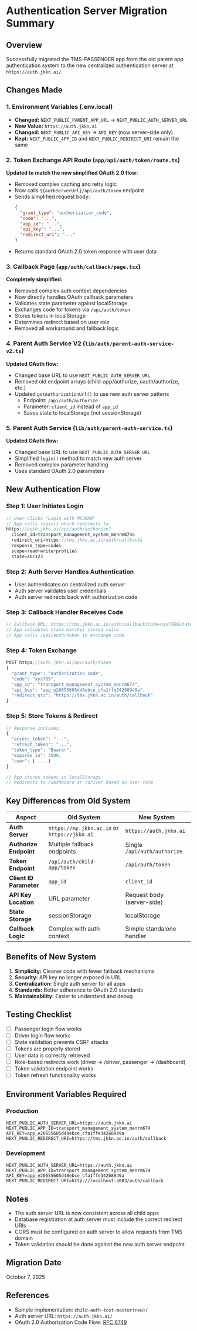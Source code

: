 # Authentication Server Migration Summary

## Overview
Successfully migrated the TMS-PASSENGER app from the old parent app authentication system to the new centralized authentication server at `https://auth.jkkn.ai/`.

## Changes Made

### 1. Environment Variables (.env.local)
- **Changed:** `NEXT_PUBLIC_PARENT_APP_URL` → `NEXT_PUBLIC_AUTH_SERVER_URL`
- **New Value:** `https://auth.jkkn.ai`
- **Changed:** `NEXT_PUBLIC_API_KEY` → `API_KEY` (now server-side only)
- **Kept:** `NEXT_PUBLIC_APP_ID` and `NEXT_PUBLIC_REDIRECT_URI` remain the same

### 2. Token Exchange API Route (`app/api/auth/token/route.ts`)
**Updated to match the new simplified OAuth 2.0 flow:**
- Removed complex caching and retry logic
- Now calls `${authServerUrl}/api/auth/token` endpoint
- Sends simplified request body:
  ```json
  {
    "grant_type": "authorization_code",
    "code": "...",
    "app_id": "...",
    "api_key": "...",
    "redirect_uri": "..."
  }
  ```
- Returns standard OAuth 2.0 token response with user data

### 3. Callback Page (`app/auth/callback/page.tsx`)
**Completely simplified:**
- Removed complex auth context dependencies
- Now directly handles OAuth callback parameters
- Validates state parameter against localStorage
- Exchanges code for tokens via `/api/auth/token`
- Stores tokens in localStorage
- Determines redirect based on user role
- Removed all workaround and fallback logic

### 4. Parent Auth Service V2 (`lib/auth/parent-auth-service-v2.ts`)
**Updated OAuth flow:**
- Changed base URL to use `NEXT_PUBLIC_AUTH_SERVER_URL`
- Removed old endpoint arrays (child-app/authorize, oauth/authorize, etc.)
- Updated `getAuthorizationUrl()` to use new auth server pattern:
  - Endpoint: `/api/auth/authorize`
  - Parameter: `client_id` instead of `app_id`
  - Saves state to localStorage (not sessionStorage)

### 5. Parent Auth Service (`lib/auth/parent-auth-service.ts`)
**Updated OAuth flow:**
- Changed base URL to use `NEXT_PUBLIC_AUTH_SERVER_URL`
- Simplified `login()` method to match new auth server
- Removed complex parameter handling
- Uses standard OAuth 2.0 parameters

## New Authentication Flow

### Step 1: User Initiates Login
```javascript
// User clicks "Login with MYJKKN"
// App calls login() which redirects to:
https://auth.jkkn.ai/api/auth/authorize?
  client_id=transport_management_system_menrm674&
  redirect_uri=https://tms.jkkn.ac.in/auth/callback&
  response_type=code&
  scope=read+write+profile&
  state=abc123
```

### Step 2: Auth Server Handles Authentication
- User authenticates on centralized auth server
- Auth server validates user credentials
- Auth server redirects back with authorization code

### Step 3: Callback Handler Receives Code
```javascript
// Callback URL: https://tms.jkkn.ac.in/auth/callback?code=xyz789&state=abc123
// App validates state matches stored value
// App calls /api/auth/token to exchange code
```

### Step 4: Token Exchange
```javascript
POST https://auth.jkkn.ai/api/auth/token
{
  "grant_type": "authorization_code",
  "code": "xyz789",
  "app_id": "transport_management_system_menrm674",
  "api_key": "app_e20655605d48ebce_cfa1ffe34268949a",
  "redirect_uri": "https://tms.jkkn.ac.in/auth/callback"
}
```

### Step 5: Store Tokens & Redirect
```javascript
// Response includes:
{
  "access_token": "...",
  "refresh_token": "...",
  "token_type": "Bearer",
  "expires_in": 3600,
  "user": { ... }
}

// App stores tokens in localStorage
// Redirects to /dashboard or /driver based on user role
```

## Key Differences from Old System

| Aspect | Old System | New System |
|--------|-----------|------------|
| **Auth Server** | `https://my.jkkn.ac.in` or `https://jkkn.ai` | `https://auth.jkkn.ai` |
| **Authorize Endpoint** | Multiple fallback endpoints | Single `/api/auth/authorize` |
| **Token Endpoint** | `/api/auth/child-app/token` | `/api/auth/token` |
| **Client ID Parameter** | `app_id` | `client_id` |
| **API Key Location** | URL parameter | Request body (server-side) |
| **State Storage** | sessionStorage | localStorage |
| **Callback Logic** | Complex with auth context | Simple standalone handler |

## Benefits of New System

1. **Simplicity:** Cleaner code with fewer fallback mechanisms
2. **Security:** API key no longer exposed in URL
3. **Centralization:** Single auth server for all apps
4. **Standards:** Better adherence to OAuth 2.0 standards
5. **Maintainability:** Easier to understand and debug

## Testing Checklist

- [ ] Passenger login flow works
- [ ] Driver login flow works
- [ ] State validation prevents CSRF attacks
- [ ] Tokens are properly stored
- [ ] User data is correctly retrieved
- [ ] Role-based redirects work (driver → /driver, passenger → /dashboard)
- [ ] Token validation endpoint works
- [ ] Token refresh functionality works

## Environment Variables Required

### Production
```env
NEXT_PUBLIC_AUTH_SERVER_URL=https://auth.jkkn.ai
NEXT_PUBLIC_APP_ID=transport_management_system_menrm674
API_KEY=app_e20655605d48ebce_cfa1ffe34268949a
NEXT_PUBLIC_REDIRECT_URI=https://tms.jkkn.ac.in/auth/callback
```

### Development
```env
NEXT_PUBLIC_AUTH_SERVER_URL=https://auth.jkkn.ai
NEXT_PUBLIC_APP_ID=transport_management_system_menrm674
API_KEY=app_e20655605d48ebce_cfa1ffe34268949a
NEXT_PUBLIC_REDIRECT_URI=http://localhost:3003/auth/callback
```

## Notes

- The auth server URL is now consistent across all child apps
- Database registration at auth server must include the correct redirect URIs
- CORS must be configured on auth server to allow requests from TMS domain
- Token validation should be done against the new auth server endpoint

## Migration Date
October 7, 2025

## References
- Sample implementation: `child-auth-test-master(new)/`
- Auth server URL: `https://auth.jkkn.ai/`
- OAuth 2.0 Authorization Code Flow: [RFC 6749](https://tools.ietf.org/html/rfc6749)


